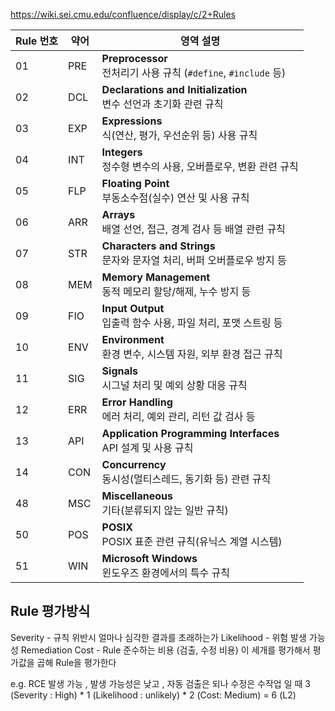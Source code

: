 https://wiki.sei.cmu.edu/confluence/display/c/2+Rules

| Rule 번호 | 약어  | 영역 설명                                                      |
| ------- | --- | ---------------------------------------------------------- |
| 01      | PRE | **Preprocessor**  <br>전처리기 사용 규칙 (`#define`, `#include` 등) |
| 02      | DCL | **Declarations and Initialization**  <br>변수 선언과 초기화 관련 규칙  |
| 03      | EXP | **Expressions**  <br>식(연산, 평가, 우선순위 등) 사용 규칙               |
| 04      | INT | **Integers**  <br>정수형 변수의 사용, 오버플로우, 변환 관련 규칙              |
| 05      | FLP | **Floating Point**  <br>부동소수점(실수) 연산 및 사용 규칙               |
| 06      | ARR | **Arrays**  <br>배열 선언, 접근, 경계 검사 등 배열 관련 규칙                |
| 07      | STR | **Characters and Strings**  <br>문자와 문자열 처리, 버퍼 오버플로우 방지 등  |
| 08      | MEM | **Memory Management**  <br>동적 메모리 할당/해제, 누수 방지 등           |
| 09      | FIO | **Input Output**  <br>입출력 함수 사용, 파일 처리, 포맷 스트링 등           |
| 10      | ENV | **Environment**  <br>환경 변수, 시스템 자원, 외부 환경 접근 규칙            |
| 11      | SIG | **Signals**  <br>시그널 처리 및 예외 상황 대응 규칙                      |
| 12      | ERR | **Error Handling**  <br>에러 처리, 예외 관리, 리턴 값 검사 등            |
| 13      | API | **Application Programming Interfaces**  <br>API 설계 및 사용 규칙 |
| 14      | CON | **Concurrency**  <br>동시성(멀티스레드, 동기화 등) 관련 규칙               |
| 48      | MSC | **Miscellaneous**  <br>기타(분류되지 않는 일반 규칙)                   |
| 50      | POS | **POSIX**  <br>POSIX 표준 관련 규칙(유닉스 계열 시스템)                  |
| 51      | WIN | **Microsoft Windows**  <br>윈도우즈 환경에서의 특수 규칙                |


## Rule 평가방식

Severity  - 규칙 위반시 얼마나 심각한 결과를 초래하는가
Likelihood - 위험 발생 가능성
Remediation Cost - Rule 준수하는 비용 (검출, 수정 비용)
이 세개를 평가해서 평가값을 곱해 Rule을 평가한다

e.g. RCE 발생 가능 , 발생 가능성은 낮고 , 자동 검출은 되나 수정은 수작업 일 때
3 (Severity : High) * 1 (Likelihood : unlikely) * 2 (Cost: Medium) = 6 (L2)